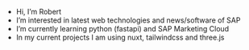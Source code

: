 -  Hi, I’m Robert
-  I’m interested in latest web technologies and news/software of SAP 
-  I’m currently learning python (fastapi) and SAP Marketing Cloud
-  In my current projects I am using nuxt, tailwindcss and three.js

